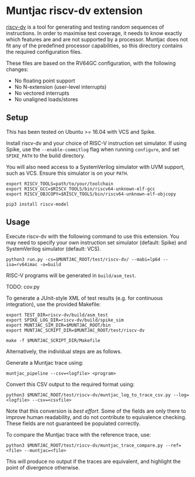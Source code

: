 # Muntjac riscv-dv extension
[riscv-dv](https://github.com/google/riscv-dv) is a tool for generating and testing random sequences of instructions. In order to maximise test coverage, it needs to know exactly which features are and are not supported by a processor. Muntjac does not fit any of the predefined processor capabilities, so this directory contains the required configuration files.

These files are based on the RV64GC configuration, with the following changes:
 * No floating point support
 * No N-extension (user-level interrupts)
 * No vectored interrupts
 * No unaligned loads/stores

## Setup
This has been tested on Ubuntu >= 16.04 with VCS and Spike.

Install riscv-dv and your choice of RISC-V instruction set simulator. If using Spike, use the `--enable-commitlog` flag when running `configure`, and set `SPIKE_PATH` to the build directory.

You will also need access to a SystemVerilog simulator with UVM support, such as VCS. Ensure this simulator is on your `PATH`.

```
export RISCV_TOOLS=path/to/your/toolchain
export RISCV_GCC=$RISCV_TOOLS/bin/riscv64-unknown-elf-gcc
export RISCV_OBJCOPY=$RISCV_TOOLS/bin/riscv64-unknown-elf-objcopy
```

```
pip3 install riscv-model
```

## Usage
Execute riscv-dv with the following command to use this extension. You may need to specify your own instruction set simulator (default: Spike) and SystemVerilog simulator (default: VCS).

```
python3 run.py -cs=$MUNTJAC_ROOT/test/riscv-dv/ --mabi=lp64 --isa=rv64imac -o=build
```

RISC-V programs will be generated in `build/asm_test`.

TODO: cov.py

To generate a JUnit-style XML of test results (e.g. for continuous integration), use the provided Makefile:

```
export TEST_DIR=riscv-dv/build/asm_test
export SPIKE_LOG_DIR=riscv-dv/build/spike_sim
export MUNTJAC_SIM_DIR=$MUNTJAC_ROOT/bin
export MUNTJAC_SCRIPT_DIR=$MUNTJAC_ROOT/test/riscv-dv

make -f $MUNTJAC_SCRIPT_DIR/Makefile
```

Alternatively, the individual steps are as follows.

Generate a Muntjac trace using:

```
muntjac_pipeline --csv=<logfile> <program>
```

Convert this CSV output to the required format using:

```
python3 $MUNTJAC_ROOT/test/riscv-dv/muntjac_log_to_trace_csv.py --log=<logfile> --csv=<csvfile>
```

Note that this conversion is *best effort*. Some of the fields are only there to improve human readability, and do not contribute to equivalence checking. These fields are not guaranteed be populated correctly.

To compare the Muntjac trace with the reference trace, use:

```
python3 $MUNTJAC_ROOT/test/riscv-dv/muntjac_trace_compare.py --ref=<file> --muntjac=<file>
```

This will produce no output if the traces are equivalent, and highlight the point of divergence otherwise.
